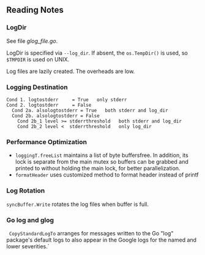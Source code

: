 ## Reading Notes

### LogDir

See file _glog_file.go_.

LogDir is specified via `--log_dir`. If absent, the `os.TempDir()` is used, so
`$TMPDIR` is used on UNIX.

Log files are lazily created. The overheads are low.

### Logging Destination

```
Cond 1. logtostderr     = True   only stderr
Cond 2. logtostderr     = False
  Cond 2a. alsologtostderr = True   both stderr and log_dir
  Cond 2b. alsologtostderr = False
    Cond 2b_1 level >= stderrthreshold   both stderr and log_dir
    Cond 2b_2 level <  stderrthreshold   only log_dir
```

### Performance Optimization

- `loggingT.freeList` maintains a list of byte buffersfree. In addition, its
  lock is separate from the main mutex so buffers can be grabbed and printed to
  without holding the main lock, for better parallelization.
- `formatHeader` uses customized method to format header instead of printf

### Log Rotation

`syncBuffer.Write` rotates the log files when buffer is full.

### Go log and glog

` CopyStandardLogTo` arranges for messages written to the Go "log" package's
default logs to also appear in the Google logs for the named and lower
severities.`
